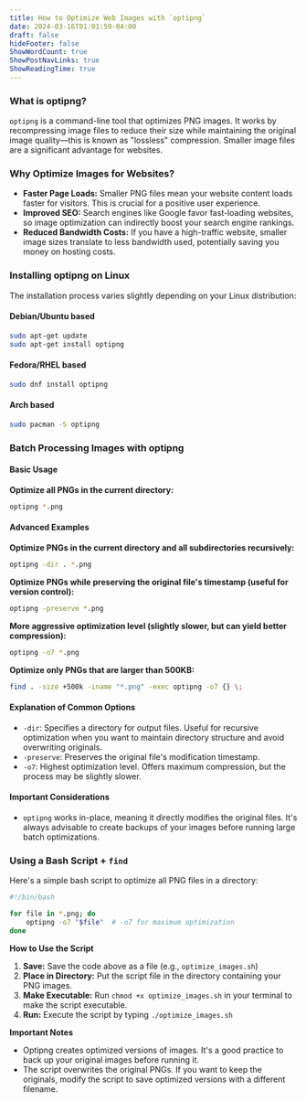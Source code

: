 ```yaml
---
title: How to Optimize Web Images with `optipng`
date: 2024-03-16T01:01:59-04:00
draft: false
hideFooter: false
ShowWordCount: true
ShowPostNavLinks: true
ShowReadingTime: true
---
```


### What is optipng?

`optipng` is a command-line tool that optimizes PNG images. It works by recompressing image files to reduce their size while maintaining the original image quality—this is known as "lossless" compression. Smaller image files are a significant advantage for websites.

### Why Optimize Images for Websites?

* **Faster Page Loads:** Smaller PNG files mean your website content loads faster for visitors. This is crucial for a positive user experience.
* **Improved SEO:** Search engines like Google favor fast-loading websites, so image optimization can indirectly boost your search engine rankings.
* **Reduced Bandwidth Costs:** If you have a high-traffic website, smaller image sizes translate to less bandwidth used, potentially saving you money on hosting costs.

### Installing optipng on Linux

The installation process varies slightly depending on your Linux distribution:

#### Debian/Ubuntu based
```bash
sudo apt-get update
sudo apt-get install optipng
```

#### Fedora/RHEL based
```bash
sudo dnf install optipng 
```

#### Arch based
```bash
sudo pacman -S optipng
```

### Batch Processing Images with optipng

#### Basic Usage

**Optimize all PNGs in the current directory:**
   ```bash
   optipng *.png
   ```

#### Advanced Examples

**Optimize PNGs in the current directory and all subdirectories recursively:**
   ```bash
   optipng -dir . *.png 
   ```

**Optimize PNGs while preserving the original file's timestamp (useful for version control):**
```bash
optipng -preserve *.png
```

**More aggressive optimization level (slightly slower, but can yield better compression):**
```bash
optipng -o7 *.png
```

**Optimize only PNGs that are larger than 500KB:**
```bash
find . -size +500k -iname "*.png" -exec optipng -o7 {} \; 
```

#### Explanation of Common Options

* `-dir`:  Specifies a directory for output files. Useful for recursive optimization when you want to maintain directory structure and avoid overwriting originals.
* `-preserve`: Preserves the original file's modification timestamp.
* `-o7`: Highest optimization level. Offers maximum compression, but the process may be slightly slower.

#### Important Considerations

* `optipng` works in-place, meaning it directly modifies the original files. It's always advisable to create backups of your images before running large batch optimizations.



### Using a Bash Script + `find`
Here's a simple bash script to optimize all PNG files in a directory:

```bash
#!/bin/bash

for file in *.png; do
    optipng -o7 "$file"  # -o7 for maximum optimization
done
```

**How to Use the Script**

1. **Save:** Save the code above as a file (e.g., `optimize_images.sh`)
2. **Place in Directory:** Put the script file in the directory containing your PNG images.
3. **Make Executable:**  Run `chmod +x optimize_images.sh` in your terminal to make the script executable.
4. **Run:** Execute the script by typing `./optimize_images.sh`

**Important Notes**

* Optipng creates optimized versions of images. It's a good practice to back up your original images before running it.
* The script overwrites the original PNGs. If you want to keep the originals, modify the script to save optimized versions with a different filename.
